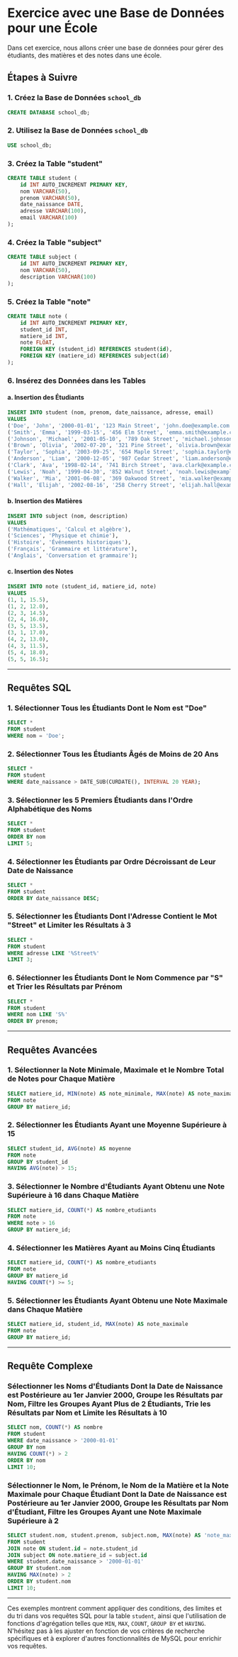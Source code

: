 # Exercice avec une Base de Données pour une École

Dans cet exercice, nous allons créer une base de données pour gérer des étudiants, des matières et des notes dans une école.

## Étapes à Suivre

### 1. Créez la Base de Données `school_db`

```sql
CREATE DATABASE school_db;
```

### 2. Utilisez la Base de Données `school_db`

```sql
USE school_db;
```

### 3. Créez la Table "student"

```sql
CREATE TABLE student (
    id INT AUTO_INCREMENT PRIMARY KEY,
    nom VARCHAR(50),
    prenom VARCHAR(50),
    date_naissance DATE,
    adresse VARCHAR(100),
    email VARCHAR(100)
);
```

### 4. Créez la Table "subject"

```sql
CREATE TABLE subject (
    id INT AUTO_INCREMENT PRIMARY KEY,
    nom VARCHAR(50),
    description VARCHAR(100)
);
```

### 5. Créez la Table "note"

```sql
CREATE TABLE note (
    id INT AUTO_INCREMENT PRIMARY KEY,
    student_id INT,
    matiere_id INT,
    note FLOAT,
    FOREIGN KEY (student_id) REFERENCES student(id),
    FOREIGN KEY (matiere_id) REFERENCES subject(id)
);
```

### 6. Insérez des Données dans les Tables

#### a. Insertion des Étudiants

```sql
INSERT INTO student (nom, prenom, date_naissance, adresse, email)
VALUES
('Doe', 'John', '2000-01-01', '123 Main Street', 'john.doe@example.com'),
('Smith', 'Emma', '1999-03-15', '456 Elm Street', 'emma.smith@example.com'),
('Johnson', 'Michael', '2001-05-10', '789 Oak Street', 'michael.johnson@example.com'),
('Brown', 'Olivia', '2002-07-20', '321 Pine Street', 'olivia.brown@example.com'),
('Taylor', 'Sophia', '2003-09-25', '654 Maple Street', 'sophia.taylor@example.com'),
('Anderson', 'Liam', '2000-12-05', '987 Cedar Street', 'liam.anderson@example.com'),
('Clark', 'Ava', '1998-02-14', '741 Birch Street', 'ava.clark@example.com'),
('Lewis', 'Noah', '1999-04-30', '852 Walnut Street', 'noah.lewis@example.com'),
('Walker', 'Mia', '2001-06-08', '369 Oakwood Street', 'mia.walker@example.com'),
('Hall', 'Elijah', '2002-08-16', '258 Cherry Street', 'elijah.hall@example.com');
```

#### b. Insertion des Matières

```sql
INSERT INTO subject (nom, description)
VALUES
('Mathématiques', 'Calcul et algèbre'),
('Sciences', 'Physique et chimie'),
('Histoire', 'Événements historiques'),
('Français', 'Grammaire et littérature'),
('Anglais', 'Conversation et grammaire');
```

#### c. Insertion des Notes

```sql
INSERT INTO note (student_id, matiere_id, note)
VALUES
(1, 1, 15.5),
(1, 2, 12.0),
(2, 3, 14.5),
(2, 4, 16.0),
(3, 5, 13.5),
(3, 1, 17.0),
(4, 2, 13.0),
(4, 3, 11.5),
(5, 4, 18.0),
(5, 5, 16.5);
```

---

## Requêtes SQL

### 1. Sélectionner Tous les Étudiants Dont le Nom est "Doe"

```sql
SELECT *
FROM student
WHERE nom = 'Doe';
```

### 2. Sélectionner Tous les Étudiants Âgés de Moins de 20 Ans

```sql
SELECT *
FROM student
WHERE date_naissance > DATE_SUB(CURDATE(), INTERVAL 20 YEAR);
```

### 3. Sélectionner les 5 Premiers Étudiants dans l'Ordre Alphabétique des Noms

```sql
SELECT *
FROM student
ORDER BY nom
LIMIT 5;
```

### 4. Sélectionner les Étudiants par Ordre Décroissant de Leur Date de Naissance

```sql
SELECT *
FROM student
ORDER BY date_naissance DESC;
```

### 5. Sélectionner les Étudiants Dont l'Adresse Contient le Mot "Street" et Limiter les Résultats à 3

```sql
SELECT *
FROM student
WHERE adresse LIKE '%Street%'
LIMIT 3;
```

### 6. Sélectionner les Étudiants Dont le Nom Commence par "S" et Trier les Résultats par Prénom

```sql
SELECT *
FROM student
WHERE nom LIKE 'S%'
ORDER BY prenom;
```

---

## Requêtes Avancées

### 1. Sélectionner la Note Minimale, Maximale et le Nombre Total de Notes pour Chaque Matière

```sql
SELECT matiere_id, MIN(note) AS note_minimale, MAX(note) AS note_maximale, COUNT(*) AS nombre_notes
FROM note
GROUP BY matiere_id;
```

### 2. Sélectionner les Étudiants Ayant une Moyenne Supérieure à 15

```sql
SELECT student_id, AVG(note) AS moyenne
FROM note
GROUP BY student_id
HAVING AVG(note) > 15;
```

### 3. Sélectionner le Nombre d'Étudiants Ayant Obtenu une Note Supérieure à 16 dans Chaque Matière

```sql
SELECT matiere_id, COUNT(*) AS nombre_etudiants
FROM note
WHERE note > 16
GROUP BY matiere_id;
```

### 4. Sélectionner les Matières Ayant au Moins Cinq Étudiants

```sql
SELECT matiere_id, COUNT(*) AS nombre_etudiants
FROM note
GROUP BY matiere_id
HAVING COUNT(*) >= 5;
```

### 5. Sélectionner les Étudiants Ayant Obtenu une Note Maximale dans Chaque Matière

```sql
SELECT matiere_id, student_id, MAX(note) AS note_maximale
FROM note
GROUP BY matiere_id;
```

---

## Requête Complexe

### Sélectionner les Noms d'Étudiants Dont la Date de Naissance est Postérieure au 1er Janvier 2000, Groupe les Résultats par Nom, Filtre les Groupes Ayant Plus de 2 Étudiants, Trie les Résultats par Nom et Limite les Résultats à 10

```sql
SELECT nom, COUNT(*) AS nombre
FROM student
WHERE date_naissance > '2000-01-01'
GROUP BY nom
HAVING COUNT(*) > 2
ORDER BY nom
LIMIT 10;
```

### Sélectionner le Nom, le Prénom, le Nom de la Matière et la Note Maximale pour Chaque Étudiant Dont la Date de Naissance est Postérieure au 1er Janvier 2000, Groupe les Résultats par Nom d'Étudiant, Filtre les Groupes Ayant une Note Maximale Supérieure à 2

```sql
SELECT student.nom, student.prenom, subject.nom, MAX(note) AS 'note_maximale'
FROM student
JOIN note ON student.id = note.student_id
JOIN subject ON note.matiere_id = subject.id
WHERE student.date_naissance > '2000-01-01'
GROUP BY student.nom
HAVING MAX(note) > 2
ORDER BY student.nom
LIMIT 10;
```

---

Ces exemples montrent comment appliquer des conditions, des limites et du tri dans vos requêtes SQL pour la table `student`, ainsi que l'utilisation de fonctions d'agrégation telles que `MIN`, `MAX`, `COUNT`, `GROUP BY` et `HAVING`. N'hésitez pas à les ajuster en fonction de vos critères de recherche spécifiques et à explorer d'autres fonctionnalités de MySQL pour enrichir vos requêtes.
